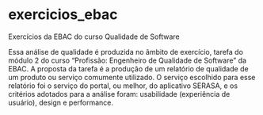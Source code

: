 # exercicios_ebac
Exercícios da EBAC do curso Qualidade de Software


Essa análise de qualidade é produzida no âmbito de exercício, tarefa do módulo 2 do curso “Profissão: Engenheiro de Qualidade de Software” da EBAC. A proposta da tarefa é a produção de um relatório de qualidade de um produto ou serviço comumente utilizado. O serviço escolhido para esse relatório foi o serviço do portal, ou melhor, do aplicativo SERASA, e os critérios adotados para a análise foram: usabilidade (experiência de usuário), design e performance.
